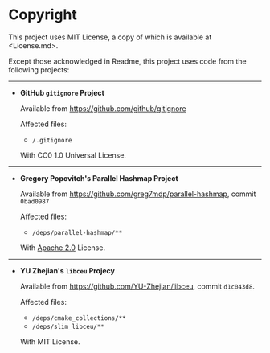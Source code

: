 # Copyright

This project uses MIT License, a copy of which is available at <License.md>.

Except those acknowledged in Readme, this project uses code from the following projects:

---

- **GitHub `gitignore` Project**

  Available from <https://github.com/github/gitignore>

  Affected files:

  - `/.gitignore`

  With CC0 1.0 Universal License.

---

- **Gregory Popovitch's Parallel Hashmap Project**

  Available from <https://github.com/greg7mdp/parallel-hashmap>, commit `0bad0987`

  Affected files:

  - `/deps/parallel-hashmap/**`

  With [Apache 2.0](https://opensource.org/licenses/Apache-2.0) License.

---

- **YU Zhejian's `libceu` Projecy**

  Available from <https://github.com/YU-Zhejian/libceu>, commit `d1c043d8`.

  Affected files:

  - `/deps/cmake_collections/**`
  - `/deps/slim_libceu/**`
  
  With MIT License.
